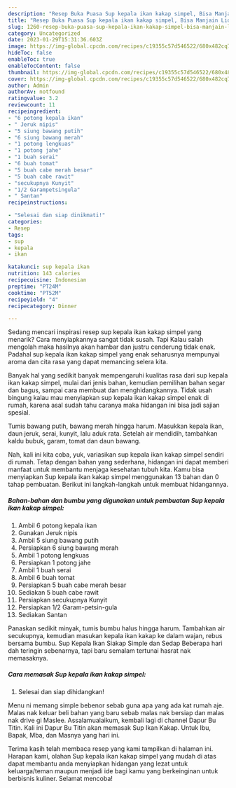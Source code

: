 ```yaml
---
description: "Resep Buka Puasa Sup kepala ikan kakap simpel, Bisa Manjain Lidah"
title: "Resep Buka Puasa Sup kepala ikan kakap simpel, Bisa Manjain Lidah"
slug: 1260-resep-buka-puasa-sup-kepala-ikan-kakap-simpel-bisa-manjain-lidah
category: Uncategorized
date: 2023-01-29T15:31:36.603Z
image: https://img-global.cpcdn.com/recipes/c19355c57d546522/680x482cq70/sup-kepala-ikan-kakap-simpel-foto-resep-utama.jpg
hideToc: false
enableToc: true
enableTocContent: false
thumbnail: https://img-global.cpcdn.com/recipes/c19355c57d546522/680x482cq70/sup-kepala-ikan-kakap-simpel-foto-resep-utama.jpg
cover: https://img-global.cpcdn.com/recipes/c19355c57d546522/680x482cq70/sup-kepala-ikan-kakap-simpel-foto-resep-utama.jpg
author: Admin
authorAv: notfound
ratingvalue: 3.2
reviewcount: 11
recipeingredient:
- "6 potong kepala ikan"
- " Jeruk nipis"
- "5 siung bawang putih"
- "6 siung bawang merah"
- "1 potong lengkuas"
- "1 potong jahe"
- "1 buah serai"
- "6 buah tomat"
- "5 buah cabe merah besar"
- "5 buah cabe rawit"
- "secukupnya Kunyit"
- "1/2 Garampetsingula"
- " Santan"
recipeinstructions:

- "Selesai dan siap dinikmati!"
categories:
- Resep
tags:
- sup
- kepala
- ikan

katakunci: sup kepala ikan 
nutrition: 143 calories
recipecuisine: Indonesian
preptime: "PT24M"
cooktime: "PT52M"
recipeyield: "4"
recipecategory: Dinner

---
```



Sedang mencari inspirasi resep sup kepala ikan kakap simpel yang menarik? Cara menyiapkannya sangat tidak susah. Tapi Kalau salah mengolah maka hasilnya akan hambar dan justru cenderung tidak enak. Padahal sup kepala ikan kakap simpel yang enak seharusnya mempunyai aroma dan cita rasa yang dapat memancing selera kita.


Banyak hal yang sedikit banyak mempengaruhi kualitas rasa dari sup kepala ikan kakap simpel, mulai dari jenis bahan, kemudian pemilihan bahan segar dan bagus, sampai cara membuat dan menghidangkannya. Tidak usah bingung kalau mau menyiapkan sup kepala ikan kakap simpel enak di rumah, karena asal sudah tahu caranya maka hidangan ini bisa jadi sajian spesial.

Tumis bawang putih, bawang merah hingga harum. Masukkan kepala ikan, daun jeruk, serai, kunyit, lalu aduk rata. Setelah air mendidih, tambahkan kaldu bubuk, garam, tomat dan daun bawang.


Nah, kali ini kita coba, yuk, variasikan sup kepala ikan kakap simpel sendiri di rumah. Tetap dengan bahan yang sederhana, hidangan ini dapat memberi manfaat untuk membantu menjaga kesehatan tubuh kita. Kamu bisa menyiapkan Sup kepala ikan kakap simpel menggunakan 13 bahan dan 0 tahap pembuatan. Berikut ini langkah-langkah untuk membuat hidangannya.

<!--inarticleads1-->

##### Bahan-bahan dan bumbu yang digunakan untuk pembuatan Sup kepala ikan kakap simpel:

1. Ambil 6 potong kepala ikan
1. Gunakan  Jeruk nipis
1. Ambil 5 siung bawang putih
1. Persiapkan 6 siung bawang merah
1. Ambil 1 potong lengkuas
1. Persiapkan 1 potong jahe
1. Ambil 1 buah serai
1. Ambil 6 buah tomat
1. Persiapkan 5 buah cabe merah besar
1. Sediakan 5 buah cabe rawit
1. Persiapkan secukupnya Kunyit
1. Persiapkan 1/2 Garam-petsin-gula
1. Sediakan  Santan


Panaskan sedikit minyak, tumis bumbu halus hingga harum. Tambahkan air secukupnya, kemudian masukan kepala ikan kakap ke dalam wajan, rebus bersama bumbu. Sup Kepala Ikan Siakap Simple dan Sedap Beberapa hari dah teringin sebenarnya, tapi baru semalam tertunai hasrat nak memasaknya. 

<!--inarticleads2-->

##### Cara memasak Sup kepala ikan kakap simpel:


1. Selesai dan siap dihidangkan!

Menu ni memang simple bebenor sebab guna apa yang ada kat rumah aje. Malas nak keluar beli bahan yang baru sebab malas nak bersiap dan malas nak drive gi Maslee. Assalamualaikum, kembali lagi di channel Dapur Bu Titin. Kali ini Dapur Bu Titin akan memasak Sup Ikan Kakap. Untuk Ibu, Bapak, Mba, dan Masnya yang hari ini. 

Terima kasih telah membaca resep yang kami tampilkan di halaman ini. Harapan kami, olahan Sup kepala ikan kakap simpel yang mudah di atas dapat membantu anda menyiapkan hidangan yang lezat untuk keluarga/teman maupun menjadi ide bagi kamu yang berkeinginan untuk berbisnis kuliner. Selamat mencoba!
